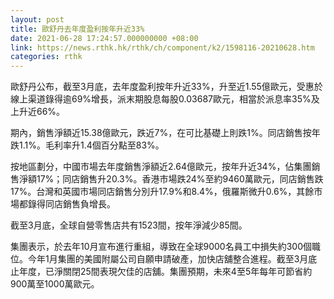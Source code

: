 ```yaml
---
layout: post
title: 歐舒丹去年度盈利按年升近33%
date: 2021-06-28 17:24:57.000000000 +08:00
link: https://news.rthk.hk/rthk/ch/component/k2/1598116-20210628.htm
categories: rthk
---
```


歐舒丹公布，截至3月底，去年度盈利按年升近33%，升至近1.55億歐元，受惠於線上渠道錄得逾69%增長，派末期股息每股0.03687歐元，相當於派息率35%及上升近66%。

期內，銷售淨額近15.38億歐元，跌近7%，在可比基礎上則跌1%。同店銷售按年跌1.1%。毛利率升1.4個百分點至83%。

按地區劃分，中國市場去年度銷售淨額近2.64億歐元，按年升近34%，佔集團銷售淨額17%；同店銷售升20.3%。香港市場跌24%至約9460萬歐元，同店銷售跌17%。台灣和英國市場同店銷售分別升17.9%和8.4%，俄羅斯微升0.6%，其餘市場都錄得同店銷售負增長。

截至3月底，全球自營零售店共有1523間，按年淨減少85間。

集團表示，於去年10月宣布進行重組，導致在全球9000名員工中損失約300個職位。今年1月集團的美國附屬公司自願申請破產，加快店舖整合進程。截至3月底止年度，已淨關閉25間表現欠佳的店舖。集團預期，未來4至5年每年可節省約900萬至1000萬歐元。
